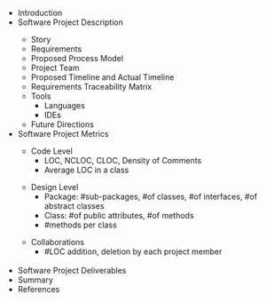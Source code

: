 <ul>
<li>Introduction</li>
<li>Software Project Description</li>
  <ul>
  <li>Story</li>
  <li>Requirements</li> 
  <li>Proposed Process Model</li>
  <li>Project Team</li>
  <li>Proposed Timeline and Actual Timeline</li>
  <li>Requirements Traceability Matrix</li>
  <li>Tools
      <ul>
      <li>Languages</li>
      <li>IDEs</li>
      </ul>
  </li>
  <li>Future Directions</li>
  </ul>
<li>Software Project Metrics</li>
  <ul>
  <li>Code Level
      <ul><li>LOC, NCLOC, CLOC, Density of Comments</li>
      <li>Average LOC in a class</li></ul>
  </li></ul>
  <ul>
  <li>Design Level
	    <ul><li>Package: #sub-packages, #of classes, #of interfaces, #of abstract classes</li>
          <li>Class: #of public attributes, #of methods </li>
          <li>#methods per class</li></ul>
   </li></ul>
   <ul>
   <li>Collaborations
	   <ul><li>#LOC addition, deletion by each project member</li></ul>
   </li></ul>
   <br/>
<li>Software Project Deliverables</li>
<li>Summary</li>
<li>References</li>
</ul>
